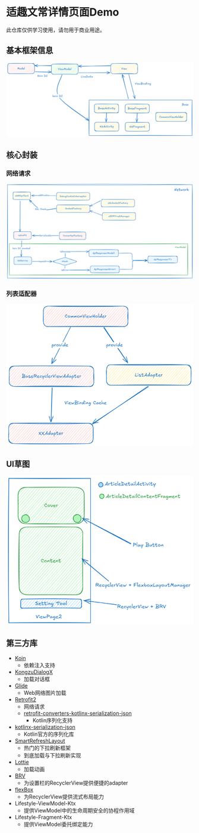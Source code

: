# 适趣文常详情页面Demo

此仓库仅供学习使用，请勿用于商业用途。

## 基本框架信息

![app_framework.png](res/images/app_framework.png)

## 核心封装

### 网络请求

![network_framework.png](res/images/network_framework.png)

### 列表适配器

![img.recyclerview_adapter_framework](res/images/recyclerview_adapter_framework.png)

## UI草图

![app_ui_1.png](res/images/app_ui_1.png)

## 第三方库

- [Koin](https://insert-koin.io/)
    - 依赖注入支持
- [KongzuDialogX](https://github.com/kongzue/DialogX)
    - 加载对话框
- [Glide](https://github.com/bumptech/glide)
    - Web网络图片加载
- [Retrofit2](https://github.com/square/retrofit)
    - 网络请求
    - [retrofit-converters-kotlinx-serialization-json](https://github.com/square/retrofit/tree/trunk/retrofit-converters/kotlinx-serialization)
        - Kotlin序列化支持
- [kotlinx-serialization-json](https://github.com/Kotlin/kotlinx.serialization)
    - Kotlin官方的序列化库
- [SmartRefreshLayout](https://github.com/scwang90/SmartRefreshLayout)
    - 热门的下拉刷新框架
    - 到底加载与下拉刷新实现
- [Lottie](https://lottiefiles.com/)
    - 加载动画
- [BRV](https://github.com/liangjingkanji/BRV)
    - 为设置栏的RecyclerView提供便捷的adapter
- [flexBox](https://github.com/google/flexbox-layout)
    - 为RecyclerView提供流式布局能力
- Lifestyle-ViewModel-Ktx
    - 提供ViewModel中的生命周期安全的协程作用域
- Lifestyle-Fragment-Ktx
    - 提供ViewModel委托绑定能力
